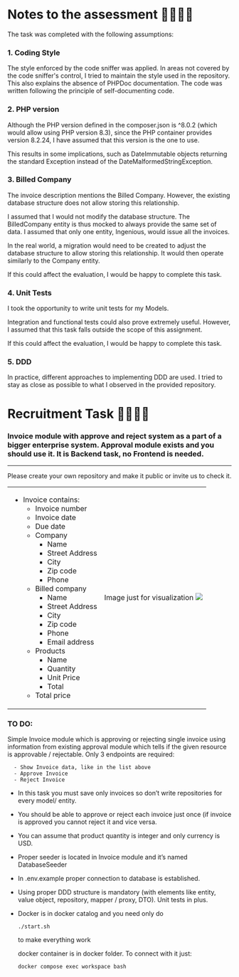 # Notes to the assessment 🧑‍💻👩‍💻
The task was completed with the following assumptions:

### 1. Coding Style

The style enforced by the code sniffer was applied. In areas not covered by the code sniffer's control, I tried to maintain the style used in the repository. This also explains the absence of PHPDoc documentation. The code was written following the principle of self-documenting code.

### 2. PHP version

Although the PHP version defined in the composer.json is ^8.0.2 (which would allow using PHP version 8.3), since the PHP container provides version 8.2.24, I have assumed that this version is the one to use.

This results in some implications, such as DateImmutable objects returning the standard Exception instead of the DateMalformedStringException.

### 3. Billed Company

The invoice description mentions the Billed Company. However, the existing database structure does not allow storing this relationship.

I assumed that I would not modify the database structure. The BilledCompany entity is thus mocked to always provide the same set of data. I assumed that only one entity, Ingenious, would issue all the invoices.

In the real world, a migration would need to be created to adjust the database structure to allow storing this relationship. It would then operate similarly to the Company entity.

If this could affect the evaluation, I would be happy to complete this task.

### 4. Unit Tests

I took the opportunity to write unit tests for my Models.

Integration and functional tests could also prove extremely useful. However, I assumed that this task falls outside the scope of this assignment.

If this could affect the evaluation, I would be happy to complete this task.

### 5. DDD

In practice, different approaches to implementing DDD are used. I tried to stay as close as possible to what I observed in the provided repository.


# Recruitment Task 🧑‍💻👩‍💻

### Invoice module with approve and reject system as a part of a bigger enterprise system. Approval module exists and you should use it. It is Backend task, no Frontend is needed.
---
Please create your own repository and make it public or invite us to check it.


<table>
<tr>
<td>

- Invoice contains:
  - Invoice number
  - Invoice date
  - Due date
  - Company
    - Name 
    - Street Address
    - City
    - Zip code
    - Phone
  - Billed company
    - Name 
    - Street Address
    - City
    - Zip code
    - Phone
    - Email address
  - Products
    - Name
    - Quantity
    - Unit Price	
    - Total
  - Total price
</td>
<td>
Image just for visualization
<img src="https://templates.invoicehome.com/invoice-template-us-classic-white-750px.png" style="width: auto"; height:100%" />
</td>
</tr>
</table>

### TO DO:
Simple Invoice module which is approving or rejecting single invoice using information from existing approval module which tells if the given resource is approvable / rejectable. Only 3 endpoints are required:
```
  - Show Invoice data, like in the list above
  - Approve Invoice
  - Reject Invoice
```
* In this task you must save only invoices so don’t write repositories for every model/ entity.

* You should be able to approve or reject each invoice just once (if invoice is approved you cannot reject it and vice versa.

* You can assume that product quantity is integer and only currency is USD.

* Proper seeder is located in Invoice module and it’s named DatabaseSeeder

* In .env.example proper connection to database is established.

* Using proper DDD structure is mandatory (with elements like entity, value object, repository, mapper / proxy, DTO).
Unit tests in plus.

* Docker is in docker catalog and you need only do 
  ```
  ./start.sh
  ``` 
  to make everything work

  docker container is in docker folder. To connect with it just:
  ```
  docker compose exec workspace bash
  ``` 
